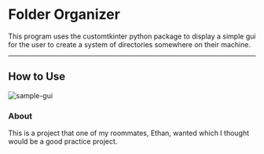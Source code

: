 # Folder Organizer
This program uses the customtkinter python package to display a simple gui for the user to create a system of directories somewhere on their machine.

---
## How to Use
![sample-gui](https://raw.githubusercontent.com/nbird11/folder_organizer/main/assets/sample-gui.png)


### About
This is a project that one of my roommates, Ethan, wanted which I thought would be a good practice project.
